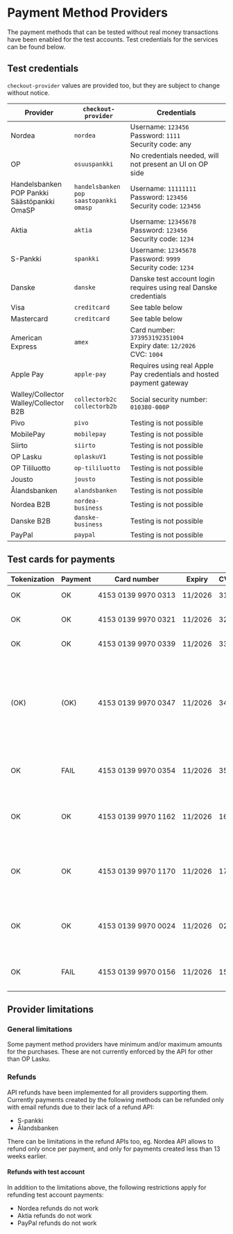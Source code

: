 # Payment Method Providers

The payment methods that can be tested without real money transactions have been enabled for the test accounts. Test credentials for the services can be found below.

## Test credentials

`checkout-provider` values are provided too, but they are subject to change without notice.

| Provider                                             | `checkout-provider`                                   | Credentials                                                             |
| ---------------------------------------------------- | ----------------------------------------------------- | ----------------------------------------------------------------------- |
| Nordea                                               | `nordea`                                              | Username: `123456`<br>Password: `1111`<br>Security code: any            |
| OP                                                   | `osuuspankki`                                         | No credentials needed, will not present an UI on OP side                |
| Handelsbanken<br>POP Pankki<br>Säästöpankki<br>OmaSP | `handelsbanken`<br>`pop`<br>`saastopankki`<br>`omasp` | Username: `11111111`<br>Password: `123456`<br>Security code: `123456`   |
| Aktia                                                | `aktia`                                               | Username: `12345678`<br>Password: `123456`<br>Security code: `1234`     |
| S-Pankki                                             | `spankki`                                             | Username: `12345678`<br>Password: `9999`<br>Security code: `1234`       |
| Danske                                               | `danske`                                              | Danske test account login requires using real Danske credentials        |
| Visa                                                 | `creditcard`                                          | See table below                                                         |
| Mastercard                                           | `creditcard`                                          | See table below                                                         |
| American Express                                     | `amex`                                                | Card number: `373953192351004`<br>Expiry date: `12/2026`<br>CVC: `1004` |
| Apple Pay                                            | `apple-pay`                                           | Requires using real Apple Pay credentials and hosted payment gateway    |
| Walley/Collector<br>Walley/Collector B2B             | `collectorb2c`<br>`collectorb2b`                      | Social security number: `010380-000P`                                   |
| Pivo                                                 | `pivo`                                                | Testing is not possible                                                 |
| MobilePay                                            | `mobilepay`                                           | Testing is not possible                                                 |
| Siirto                                               | `siirto`                                              | Testing is not possible                                                 |
| OP Lasku                                             | `oplaskuV1`                                           | Testing is not possible                                                 |
| OP Tililuotto                                        | `op-tililuotto`                                       | Testing is not possible                                                 |
| Jousto                                               | `jousto`                                              | Testing is not possible                                                 |
| Ålandsbanken                                         | `alandsbanken`                                        | Testing is not possible                                                 |
| Nordea B2B                                           | `nordea-business`                                     | Testing is not possible                                                 |
| Danske B2B                                           | `danske-business`                                     | Testing is not possible                                                 |
| PayPal                                               | `paypal`                                              | Testing is not possible                                                 |

## Test cards for payments

| Tokenization | Payment | Card number                        | Expiry  | CVC | Description                                                                                                                                                                                                                                                  |
| ------------ | ------- | ---------------------------------- | ------- | --- | ------------------------------------------------------------------------------------------------------------------------------------------------------------------------------------------------------------------------------------------------------------ |
| OK           | OK      | 4153&nbsp;0139&nbsp;9970&nbsp;0313 | 11/2026 | 313 | Successful 3D Secure. 3DS form password "secret".                                                                                                                                                                                                            |
| OK           | OK      | 4153&nbsp;0139&nbsp;9970&nbsp;0321 | 11/2026 | 321 | Successful 3D Secure. 3DS form will be automatically completed.                                                                                                                                                                                              |
| OK           | OK      | 4153&nbsp;0139&nbsp;9970&nbsp;0339 | 11/2026 | 339 | 3D Secure attempt. 3DS will be automatically attempted.                                                                                                                                                                                                      |
| (OK)         | (OK)    | 4153&nbsp;0139&nbsp;9970&nbsp;0347 | 11/2026 | 347 | 3D Secure fails. The "cardholder_authentication" response parameter will be "no". It is at discretion of the merchant to accept or reject unauthentication transactions. If the merchant decides to decline the payment, the transaction should be reverted. |
| OK           | FAIL    | 4153&nbsp;0139&nbsp;9970&nbsp;0354 | 11/2026 | 354 | Successful 3D Secure. 3DS form password "secret". Insufficient funds in the test bank account.                                                                                                                                                               |
| OK           | OK      | 4153&nbsp;0139&nbsp;9970&nbsp;1162 | 11/2026 | 162 | with 3DS, Soft decline when charging saved card using Customer Initiated Transaction (requires 3DS). 3DS form password "secret".                                                                                                                             |
| OK           | OK      | 4153&nbsp;0139&nbsp;9970&nbsp;1170 | 11/2026 | 170 | with 3DS, Soft decline when charging saved card using Customer Initiated Transaction (requires 3DS). 3DS form will be automatically completed.                                                                                                               |
| OK           | OK      | 4153&nbsp;0139&nbsp;9970&nbsp;0024 | 11/2026 | 024 | Non-EU - "one leg out" card, not enrolled to 3DS. The "cardholder_authentication" response parameter will be "attempted".                                                                                                                                    |
| OK           | FAIL    | 4153&nbsp;0139&nbsp;9970&nbsp;0156 | 11/2026 | 156 | Non-EU - "one leg out" card, not enrolled to 3DS. Insufficient funds in the test bank account.                                                                                                                                                               |

## Provider limitations

### General limitations

Some payment method providers have minimum and/or maximum amounts for the purchases. These are not currently enforced by the API for other than OP Lasku.

### Refunds

API refunds have been implemented for all providers supporting them. Currently payments created by the following methods can be refunded only with email refunds due to their lack of a refund API:

- S-pankki
- Ålandsbanken

There can be limitations in the refund APIs too, eg. Nordea API allows to refund only once per payment, and only for payments created less than 13 weeks earlier.

#### Refunds with test account

In addition to the limitations above, the following restrictions apply for refunding test account payments:

- Nordea refunds do not work
- Aktia refunds do not work
- PayPal refunds do not work
